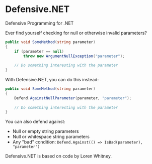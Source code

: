 Defensive.NET
===============

Defensive Programming for .NET

Ever find yourself checking for null or otherwise invalid parameters?

```csharp
public void SomeMethod(string parameter)
{
    if (parameter == null)
        throw new ArgumentNullException("parameter");
        
    // Do something interesting with the parameter
}
```

With Defensive.NET, you can do this instead:

```csharp
public void SomeMethod(string parameter)
{
    Defend.AgainstNullParameter(parameter, "parameter");
    
    // Do something interesting with the parameter
}
```

You can also defend against:

* Null or empty string parameters
* Null or whitespace string parameters
* Any "bad" condition: `Defend.Against(() => IsBad(parameter), "parameter")`

Defensive.NET is based on code by Loren Whitney.
